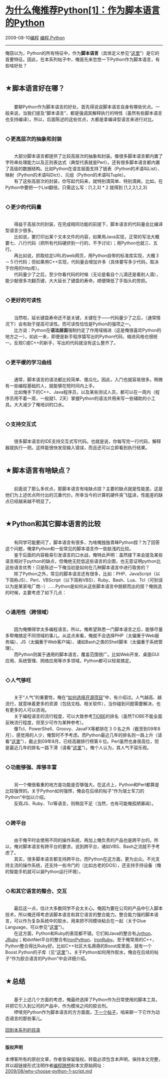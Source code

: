 <!DOCTYPE html>
<html xmlns="http://www.w3.org/1999/xhtml" xml:lang="zh-CN">
<head>
<meta http-equiv="Content-Type" content="text/html; charset=utf-8" />
<meta name="generator" content="Python script by program.think@gmail.com" />
<meta name="provider" content="program-think.blogspot.com" />
<link type="text/css" rel="stylesheet" href="../../css/program-think.css" />
<title>为什么俺推荐Python[1]：作为脚本语言的Python - 编程随想的博客</title>
</head>
<body>
<div id="main" style="width:100%;">
<h1><a href="../../index.md" title="回到首页">为什么俺推荐Python[1]：作为脚本语言的Python</a></h1>
<div class="post-info"><span class="date-header">2009-08-10</span><a href="../../tags/E7BC96E7A88B.md" class="tag">编程</a> <a href="../../tags/E7BC96E7A88B.Python.md" class="tag">编程.Python</a> </div>
<hr>
<div class="post">
俺窃以为，Python的所有特征中，作为<b>脚本语言</b>（具体定义参见“<a href="http://en.wikipedia.org/wiki/Scripting_language" target="_blank" rel="nofollow">这里</a>”）是它的首要特征。因此，在本系列帖子中，俺首先来忽悠一下Python作为脚本语言，有些啥好处？<!--program-think--><br /><br /><h2>★脚本语言好在哪？</h2><br />　　要聊Python作为脚本语言的好处，首先得说说脚本语言自身有哪些优点。一般来说，当我们提及“脚本语言”，都是强调其解释执行的特性（虽然有些脚本语言也支持编译）。所以，后面陈述的这些优点，大都是拿编译型语言来进行对比。<br /><br /><h3>◇更高层次的抽象和封装</h3><br />　　大部分脚本语言都提供了比较高层次的抽象和封装。像很多脚本语言都内置了字符串处理能力以及正则表达式（典型代表就是Perl）。还有很多脚本语言都内置了高级的数据结构。比如Python在语言层面支持了链表（Python的术语叫List）、映射（Python的术语叫Dict）、元组（Python的术语叫Tuple）。<br />　　有了这些高层次的封装，你写起代码来，就特别滴简单、特别滴爽。比如，在Python中要把一个List翻倍，只需这么写：[1,2,3] * 2 就得到 [1,2,3,1,2,3]<br /><br /><h3>◇更少的代码量</h3><br />　　得益于高层次的封装，在完成相同功能的前提下，脚本语言的代码量会比编译型语言少很多。<br />　　比如说，要打印出某个文本文件的内容，如果用Java实现，正常的写法大概要七、八行代码（把所有代码硬挤到一行的，不予讨论）；用Python也就三、五行。<br />　　再比如说，抓取给定URL的web网页，用Python自带的标准库实现，大概３－５行代码；但如果用C++实现，代码量会增加许多（具体要写多少代码，取决于你用的http库）。<br />　　代码量少了之后，至少你看代码的时候（无论是看自个儿滴还是看别人滴），能少敲很多次翻页键，大大延长了键盘的寿命，顺便降低了手指头的劳损。<br /><br /><h3>◇更好的可读性</h3><br />　　当然啦，延长键盘寿命还不是关键，关键在于——代码量少了之后，（通常情况下）会有助于提高可读性。而可读性恰恰是Python的强项之一。<br />　　比方说：Python在<b>语法层面</b>强制约定了作用域缩进（这是俺很喜欢Python的地方之一）。如此一来，即便是新手程序猿写出的Python代码，缩进风格也很统一。反观C或C++的新手，写出的代码就没有这么整齐了。<br /><br /><h3>◇更平缓的学习曲线</h3><br />　　通常，脚本语言的语法都比较简单、傻瓜化。因此，入门也就容易很多。稍微有一些编程基础的人，就能够在短时间内上手。<br />　　比如俺手下的C++、Java程序员，以及某些测试人员，都可以在一周内（程序员用不着一周，一般就1、2天）掌握Python的语法并用来写一些辅助的小工具。大大减少了俺培训的口水。<br /><br /><h3>◇支持交互式</h3><br />　　很多脚本语言的IDE支持交互式写代码。也就是说，你每写完一行代码，解释器就执行一把。这样能很快发现输入错误，而且还可以立即看到执行结果。<br /><br /><h2>★脚本语言有啥缺点？</h2><br />　　前面说了那么多优点，那脚本语言有啥缺点捏？主要的缺点就是性能差。这是他们为上述优点所付出的沉重代价。所幸当今的计算机硬件突飞猛进，性能差的缺点已经越来越不明显了。<br /><br /><h2>★Python和其它脚本语言的比较</h2><br />　　有同学可能要问了，脚本语言有很多，为啥俺独独青睐Python捏？为了回答这个问题，俺拿Python和一些常见的脚本语言作一些肤浅的比较。<br />　　鉴于后面的内容极易引发语言的口水战，俺特此声明：虽然接下来会提及某些语言相对于python的缺点，但俺绝无贬低这些语言的企图，也无意证明python比这些语言优秀！只是陈述一下俺当初是如何在几种脚本语言中进行取舍的？<br />　　除了Python之外，常见的脚本语言还有很多，比如：PHP、JavaScript（以下简称JS）、Perl、VBScript（以下简称VBS）、Ruby、Bash、Lua、Tcl（可别误以为是某家电厂商:-）......Python是如何从这些脚本语言中脱颖而出的捏？俺挑选的时候，主要考虑了如下几点：<br /><br /><h3>◇通用性（跨领域）</h3><br />　　因为俺懒得学太多编程语言。所以，俺希望熟悉一门脚本语言之后，能够尽量多帮俺搞定不同领域的事儿。从这点来看，俺就不会选择PHP（太偏重于Web服务端）、JS（太偏重于Web客户端）、诸如Bash之类的Shell脚本（太偏重于系统管理）。<br />　　而Python则属于通用的脚本语言，覆盖范围很广。比如Web开发、桌面GUI应用、系统管理、网络应用等许多领域，Python都可以轻易搞定。<br /><br /><h3>◇人气够旺</h3><br />　　关于“人气”的重要性，俺在“<a href="../../2009/02/how-to-choose-opensource-project.md" target="_blank">如何选择开源项目</a>”中，有介绍过。人气越高、越流行，就意味着更多的资源（包括文档、相关软件），当你碰到问题需要解决，也有更多的人可以咨询。<br />　　关于编程语言的流行程度，可以大致参考<a href="http://www.tiobe.com/content/paperinfo/tpci/" target="_blank" rel="nofollow">TIOBE</a>的排名（虽然TIOBE不能全面反映流行程度，但至少可作为某种参考）。<br />　　像Tcl、PowerShell、Groovy、JavaFX等都排在３０名之外（截至到09年8月），感觉用的人少，俺暂时不予考虑。而Python最近几年的排名则一路上升（请看“<a href="http://www.tiobe.com/content/paperinfo/tpci/Python.html" target="_blank" rel="nofollow">这里</a>”），截止到09年8月，已经高踞排行榜第６位。Perl虽然也身居高位，但是最近几年的排名一路下滑（请看“<a href="http://www.tiobe.com/content/paperinfo/tpci/Perl.html" target="_blank" rel="nofollow">这里</a>”）。俺个人认为，其人气不容乐观。<br /><br /><h3>◇功能够强、库够丰富</h3><br />　　另一个俺很看重的地方是功能是否够强大。在这点上，Python和Perl都算是比较强悍的。关于Python如何强悍，俺会在后续的帖子“作为瑞士军刀的Python”中加以介绍。<br />　　反观JS、Ruby、Tcl等语言，则稍显不足（当然，也有可能俺孤陋寡闻）。<br /><br /><h3>◇跨平台</h3><br />　　由于俺平时会使用不同的操作系统，再加上俺负责的产品也是跨平台的。所以，俺对脚本语言有跨平台的要求。说到跨平台，诸如VBS、Bash之流就不予考虑了。<br />　　其实，很多脚本语言都支持跨平台。而Python在这方面，更为出众。不光支持主流的操作系统，还支持一些冷门的（比如古老的DOS），还支持手持设备（俺的智能手机就可以装Python运行环境）。<br /><br /><h3>◇和其它语言的整合、交互</h3><br />　　最后这一点，估计大多数同学不会太关心。俺因为要在公司的产品中引入脚本技术，所以俺还得考虑该脚本语言和其它语言的整合能力。整合能力强的脚本语言，可以作为复杂系统中的胶水，用来把不同模块粘合在一起（关于Glue Language，可以参见“<a href="http://en.wikipedia.org/wiki/Glue_language" target="_blank" rel="nofollow">这里</a>”）。<br />　　在这方面，Python和Ruby的表现都不错。它们和Java的整合有<a href="http://en.wikipedia.org/wiki/Jython" target="_blank" rel="nofollow">Jython</a>、<a href="http://en.wikipedia.org/wiki/JRuby" target="_blank" rel="nofollow">JRuby</a>；和dotNet平台的整合有<a href="http://en.wikipedia.org/wiki/IronPython" target="_blank" rel="nofollow">IronPython</a>、<a href="http://en.wikipedia.org/wiki/IronRuby" target="_blank" rel="nofollow">IronRuby</a>。至于俺常用的C++，Python整合得比Ruby好。比如C++社区大名鼎鼎的Boost库里面，就有一个Boost.Python的子库（见“<a href="http://www.boost.org/doc/libs/release/libs/python/doc" target="_blank" rel="nofollow">这里</a>”）。关于Python如何用作胶水，俺会在后续的帖子“作为胶合语言的Python”中会详细介绍。<br /><br /><h2>★总结</h2><br />　　基于上述几个方面的考虑，俺最终选择了Python作为日常使用的脚本工具，并把它引入到公司的产品中，作为模块之间的胶合剂。<br />　　啰嗦完Python作为脚本语言的方方面面，<a href="../../2009/08/why-choose-python-2-dynamic.md">下一个帖子</a>，咱来聊一下它作为动态语言的那些事儿。<br /><br /><a href="../../2009/08/why-choose-python-0-overview.md#index">回到本系列的目录</a><div class="blogger-post-footer">
</div>
<hr>
<div class="copyright">
<h4>版权声明</h4>
本博客所有的原创文章，作者皆保留版权。转载必须包含本声明，保持本文完整，并以超链接形式注明作者<a href="mailto:program.think@gmail.com">编程随想</a>和本文原始网址：<br>
<a href="2009/08/why-choose-python-1-script.md">2009/08/why-choose-python-1-script.md</a>
</div>
</div>
</body>
</html>
